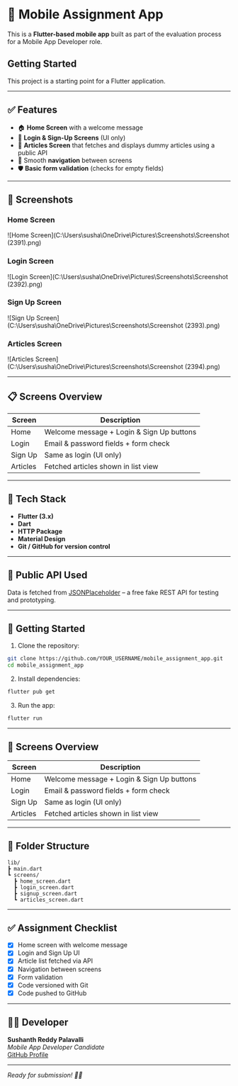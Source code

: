 # 📱 Mobile Assignment App

This is a **Flutter-based mobile app** built as part of the evaluation process for a Mobile App Developer role.

## Getting Started

This project is a starting point for a Flutter application.

---

## ✅ Features

- 🏠 **Home Screen** with a welcome message
- 🔐 **Login & Sign-Up Screens** (UI only)
- 📰 **Articles Screen** that fetches and displays dummy articles using a public API
- 🔁 Smooth **navigation** between screens
- 🛡️ **Basic form validation** (checks for empty fields)

---

## 📸 Screenshots

### Home Screen
![Home Screen](C:\Users\susha\OneDrive\Pictures\Screenshots\Screenshot (2391).png)

### Login Screen
![Login Screen](C:\Users\susha\OneDrive\Pictures\Screenshots\Screenshot (2392).png)

### Sign Up Screen
![Sign Up Screen](C:\Users\susha\OneDrive\Pictures\Screenshots\Screenshot (2393).png)

### Articles Screen
![Articles Screen](C:\Users\susha\OneDrive\Pictures\Screenshots\Screenshot (2394).png)

---

## 📋 Screens Overview

| Screen | Description |
|--------|-------------|
| Home | Welcome message + Login & Sign Up buttons |
| Login | Email & password fields + form check |
| Sign Up | Same as login (UI only) |
| Articles | Fetched articles shown in list view |

---

## 📲 Tech Stack

- **Flutter (3.x)**
- **Dart**
- **HTTP Package**
- **Material Design**
- **Git / GitHub for version control**

---

## 🔗 Public API Used

Data is fetched from [JSONPlaceholder](https://jsonplaceholder.typicode.com/posts) – a free fake REST API for testing and prototyping.

---

## 🚀 Getting Started

1. Clone the repository:
```bash
git clone https://github.com/YOUR_USERNAME/mobile_assignment_app.git
cd mobile_assignment_app
```

2. Install dependencies:
```bash
flutter pub get
```

3. Run the app:
```bash
flutter run
```

---

## 📸 Screens Overview

| Screen | Description |
|--------|-------------|
| Home | Welcome message + Login & Sign Up buttons |
| Login | Email & password fields + form check |
| Sign Up | Same as login (UI only) |
| Articles | Fetched articles shown in list view |

---

## 📁 Folder Structure

```
lib/
┣ main.dart
┗ screens/
  ┣ home_screen.dart
  ┣ login_screen.dart
  ┣ signup_screen.dart
  ┗ articles_screen.dart
```

---

## ✅ Assignment Checklist

- [x] Home screen with welcome message
- [x] Login and Sign Up UI
- [x] Article list fetched via API
- [x] Navigation between screens
- [x] Form validation
- [x] Code versioned with Git
- [x] Code pushed to GitHub

---

## 👨‍💻 Developer

**Sushanth Reddy Palavalli**  
*Mobile App Developer Candidate*  
[GitHub Profile](https://github.com/YOUR_USERNAME)

---

*Ready for submission! 💼📲*
